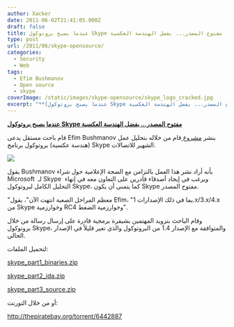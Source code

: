 ```yaml
---
author: Xacker
date: 2011-06-02T21:41:05.000Z
draft: false
title: عندما يصبح بروتوكول Skype مفتوح المصدر... بفضل الهندسة العكسية
type: post
url: /2011/06/skype-opensource/
categories:
  - Security
  - Web
tags:
  - Efim Bushmanov
  - Open source
  - skype
coverImage: /static/images/skype-opensource/skype_logo_cracked.jpg
excerpt: "**[عندما يصبح بروتوكول Skype مفتوح المصدر... بفضل الهندسة العكسية](https://www.it-scoop.com/2011/06/skype-opensource/)**\n\nقام باحث مستقل يدعى Efim Bushmanov بنشر [مشروع ](http://skype-open-source.blogspot.com/2011/06/skype-protocol-reverse-engineered.html)قام من خلاله بتحليل عمل (هندسة عكسية) بروتوكول برنامج Skype الشهير للاتصالات.\n\n\n\nيقول Bushmanov\_بأنه أراد نشر هذا العمل بالتزامن مع الضجة الإعلامية حول شراء Microsoft"
---
```

**[عندما يصبح بروتوكول Skype مفتوح المصدر... بفضل الهندسة العكسية](https://www.it-scoop.com/2011/06/skype-opensource/)**

قام باحث مستقل يدعى Efim Bushmanov بنشر [مشروع ](http://skype-open-source.blogspot.com/2011/06/skype-protocol-reverse-engineered.html)قام من خلاله بتحليل عمل (هندسة عكسية) بروتوكول برنامج Skype الشهير للاتصالات.

![](/static/images/skype-opensource/skype_logo_cracked.jpg)

يقول Bushmanov بأنه أراد نشر هذا العمل بالتزامن مع الضجة الإعلامية حول شراء Microsoft  لـ Skype  ويرغب في إيجاد أصدقاء قادرين على التعاون معه في إنهاء التحليل الكامل لبروتوكول Skype، كما يتمنى أن يكون Skype مفتوح المصدر.

"معظم المراحل الصعبة انتهت الآن"، يقول Efim، "بما في ذلك الإصدارات 1.x/3.x/4.x من Skype وخوارزمية RC4 وخوارزمية الضغط".

وقام الباحث بتزويد المهتمين بشيفرة برمجية قادرة على إرسال رسالة من خلال بروتوكول Skype، والمتوافقة مع الإصدار 1.4 من البروتوكول والذي تغير قليلاً في الإصدار الحالي.

لتحميل الملفات:

[skype_part1\_binaries.zip](http://depositfiles.com/files/t5el0wnxb)

[skype_part2\_ida.zip](http://depositfiles.com/files/vkmg6l99h)

[skype_part3\_source.zip](http://depositfiles.com/files/fmenh4ieg)

أو من خلال التورنت:

<http://thepiratebay.org/torrent/6442887>
